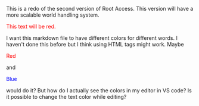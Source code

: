 This is a redo of the second version of Root Access. This version will have a more scalable world handling system.

  <font color="red">This text will be red.</font>

I want this markdown file to have different colors for different words. I haven't done this before but I think using HTML tags might work. Maybe <p style="color:red;">Red</p> and <p style="color:blue;">Blue</p> would do it? But how do I actually see the colors in my editor in VS code? Is it possible to change the text color while editing? 